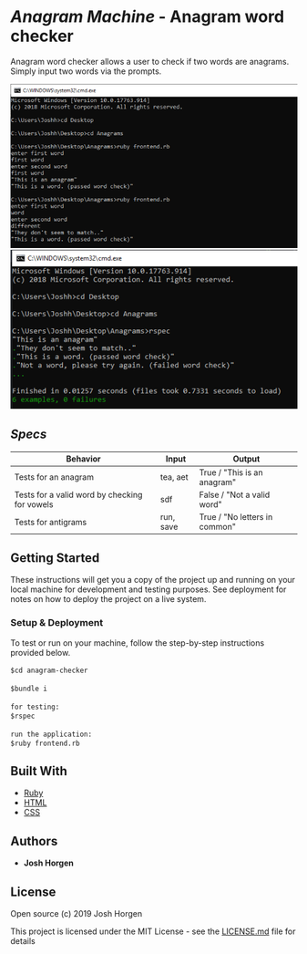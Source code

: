 # _Anagram Machine_ - Anagram word checker
  
  Anagram word checker allows a user to check if two words are anagrams. Simply input two words via the prompts.

![](assets/anagrams-app.png)
<br />
![](assets/anagrams-tests.png)
  
## _Specs_

| Behavior | Input | Output |
| -------- | ----- | ------ |
|Tests for an anagram|tea, aet |True / "This is an anagram" |
|Tests for a valid word by checking for vowels |sdf |False / "Not a valid word" |
|Tests for antigrams|run, save|True / "No letters in common" |

## Getting Started

These instructions will get you a copy of the project up and running on your local machine for development and testing purposes. See deployment for notes on how to deploy the project on a live system.


### Setup & Deployment

To test or run on your machine, follow the step-by-step instructions provided below.

```
$cd anagram-checker

$bundle i

for testing:
$rspec

run the application:
$ruby frontend.rb

``` 

## Built With

* [Ruby](https://www.ruby-lang.org/en/)
* [HTML](https://www.w3.org/html/)
* [CSS](https://www.w3.org/Style/CSS/Overview.en.html)



## Authors

* **Josh Horgen**

## License

Open source (c) 2019 Josh Horgen

This project is licensed under the MIT License - see the [LICENSE.md](LICENSE.md) file for details


